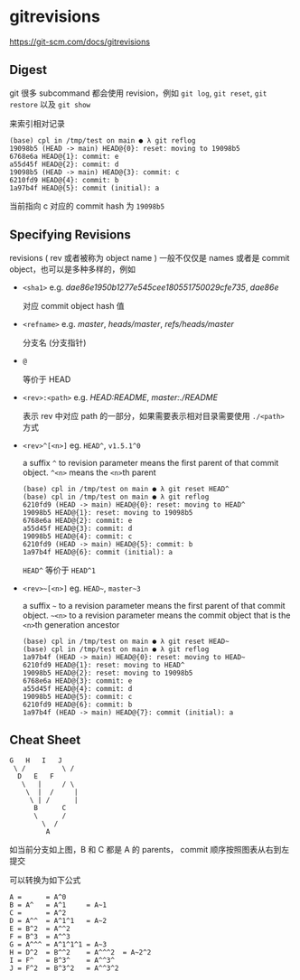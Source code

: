 # gitrevisions

https://git-scm.com/docs/gitrevisions

## Digest

git 很多 subcommand 都会使用 revision，例如  `git log`, `git reset`, `git restore` 以及 `git show` 

来索引相对记录

```
(base) cpl in /tmp/test on main ● λ git reflog
19098b5 (HEAD -> main) HEAD@{0}: reset: moving to 19098b5
6768e6a HEAD@{1}: commit: e
a55d45f HEAD@{2}: commit: d
19098b5 (HEAD -> main) HEAD@{3}: commit: c
6210fd9 HEAD@{4}: commit: b
1a97b4f HEAD@{5}: commit (initial): a
```

当前指向 c 对应的 commit hash 为 `19098b5`

## Specifying Revisions

revisions ( rev 或者被称为 object name ) 一般不仅仅是 names 或者是 commit object，也可以是多种多样的，例如

- `<sha1>` e.g. *dae86e1950b1277e545cee180551750029cfe735*, *dae86e*

  对应 commit object hash 值

- `<refname>` e.g. *master*, *heads/master*, *refs/heads/master*

  分支名 (分支指针)

- `@`

  等价于 HEAD

- `<rev>:<path>`  e.g. *HEAD:README*, *master:./README*

  表示 rev 中对应 path 的一部分，如果需要表示相对目录需要使用 `./<path>` 方式

- `<rev>^[<n>]` eg.  `HEAD^`, `v1.5.1^0` 

  a suffix `^` to revision parameter means the first parent of that commit object. `^<n>` means the `<n>`th parent

  ```
  (base) cpl in /tmp/test on main ● λ git reset HEAD^  
  (base) cpl in /tmp/test on main ● λ git reflog
  6210fd9 (HEAD -> main) HEAD@{0}: reset: moving to HEAD^
  19098b5 HEAD@{1}: reset: moving to 19098b5
  6768e6a HEAD@{2}: commit: e
  a55d45f HEAD@{3}: commit: d
  19098b5 HEAD@{4}: commit: c
  6210fd9 (HEAD -> main) HEAD@{5}: commit: b
  1a97b4f HEAD@{6}: commit (initial): a
  ```

  `HEAD^` 等价于 `HEAD^1`

- `<rev>~[<n>]` eg. `HEAD~`, `master~3`

  a suffix `~` to a revision parameter means the first parent of that commit object. `~<n>` to  a revision parameter means the commit object that is the `<n>`th generation ancestor 

  ```
  (base) cpl in /tmp/test on main ● λ git reset HEAD~
  (base) cpl in /tmp/test on main ● λ git reflog
  1a97b4f (HEAD -> main) HEAD@{0}: reset: moving to HEAD~
  6210fd9 HEAD@{1}: reset: moving to HEAD^
  19098b5 HEAD@{2}: reset: moving to 19098b5
  6768e6a HEAD@{3}: commit: e
  a55d45f HEAD@{4}: commit: d
  19098b5 HEAD@{5}: commit: c
  6210fd9 HEAD@{6}: commit: b
  1a97b4f (HEAD -> main) HEAD@{7}: commit (initial): a
  ```

## Cheat Sheet

```
G   H   I   J
 \ /         \ /
  D   E   F
   \   |     / \
    \  |  /     |
     \ | /      |
      B      C
      \      /
        \  /
         A
```

如当前分支如上图，B 和 C 都是 A 的 parents， commit 顺序按照图表从右到左提交

可以转换为如下公式

```
A =      = A^0
B = A^   = A^1     = A~1
C =      = A^2
D = A^^  = A^1^1   = A~2
E = B^2  = A^^2
F = B^3  = A^^3
G = A^^^ = A^1^1^1 = A~3
H = D^2  = B^^2    = A^^^2  = A~2^2
I = F^   = B^3^    = A^^3^
J = F^2  = B^3^2   = A^^3^2
```

